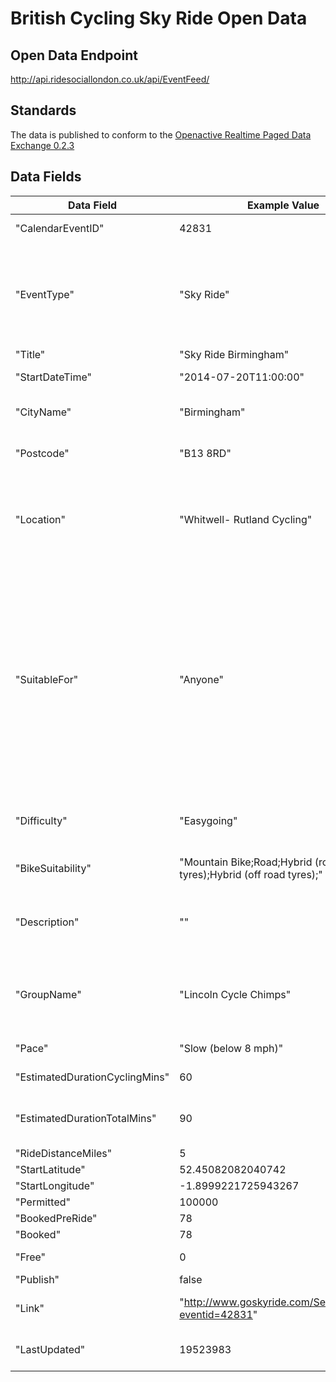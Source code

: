 # British Cycling Sky Ride Open Data

## Open Data Endpoint
http://api.ridesociallondon.co.uk/api/EventFeed/

## Standards
The data is published to conform to the [Openactive Realtime Paged Data Exchange 0.2.3](https://www.openactive.io/realtime-paged-data-exchange/0.2.3/)

## Data Fields

| Data Field | Example Value | Description |
|---|---|---|
|"CalendarEventID" | 42831 | Internal ID of the session |
|"EventType"| "Sky Ride" | Type of event, one of: "Sky Ride" (NGB organised); "Ride Social" (User Submitted) |
|"Title"| "Sky Ride Birmingham" | Session title|
|"StartDateTime"| "2014-07-20T11:00:00"| Start time of session|
|"CityName"| "Birmingham" | City of ride, not related to location |
|"Postcode"| "B13 8RD"| Postcode of meeting location |
|"Location"| "Whitwell- Rutland Cycling" | Free text location, not an address, do not attempt to Geocode this field |
|"SuitableFor"| "Anyone"| One of "Women and Children", "Women Only", "Adults 16+ only". Note that the "Age Restrictions" calculated field on the Go Sky Ride site is populated when this field is set to "Adults 16+ only" |
|"Difficulty"| "Easygoing" | One of "Easygoing", "Steady" or "Challenging" |
| "BikeSuitability" | "Mountain Bike;Road;Hybrid (road tyres);Hybrid (off road tyres);" | Semi-colon delimited list of bike types |
| "Description" | "" | Full text description of the ride, with HTML tags stripped |
| "GroupName" | "Lincoln Cycle Chimps" | Name of riding group, especially when related to Ride Social rides |
| "Pace" | "Slow (below 8 mph)" | Pace of the ride |
|"EstimatedDurationCyclingMins" | 60 | Minutes cycling |
|"EstimatedDurationTotalMins" | 90 | Total minutes in session including cycling
| "RideDistanceMiles" | 5 | Ride Distance |
| "StartLatitude" | 52.45082082040742 | | 
| "StartLongitude" | -1.8999221725943267 | | 
| "Permitted" | 100000 | ? |
| "BookedPreRide" | 78 | ? |
| "Booked" | 78 | 
| "Free" | 0 |  Free places remaining |
| "Publish" | false | ? |
| "Link" | "http://www.goskyride.com/Search/Details?eventid=42831" | URL of session on Sky Ride site.
| "LastUpdated" | 19523983 | Record last updated timestamp |
